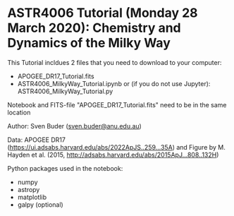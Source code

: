 # ASTR4006 Tutorial (Monday 28 March 2020): Chemistry and Dynamics of the Milky Way

This Tutorial incldues 2 files that you need to download to your computer:
- APOGEE_DR17_Tutorial.fits
- ASTR4006_MilkyWay_Tutorial.ipynb or (if you do not use Jupyter): ASTR4006_MilkyWay_Tutorial.py

Notebook and FITS-file "APOGEE_DR17_Tutorial.fits" need to be in the same location

Author: Sven Buder (sven.buder@anu.edu.au)

Data: APOGEE DR17 (https://ui.adsabs.harvard.edu/abs/2022ApJS..259...35A) and Figure by M. Hayden et al. (2015, http://adsabs.harvard.edu/abs/2015ApJ...808..132H)

Python packages used in the notebook:
- numpy
- astropy
- matplotlib
- galpy (optional)
